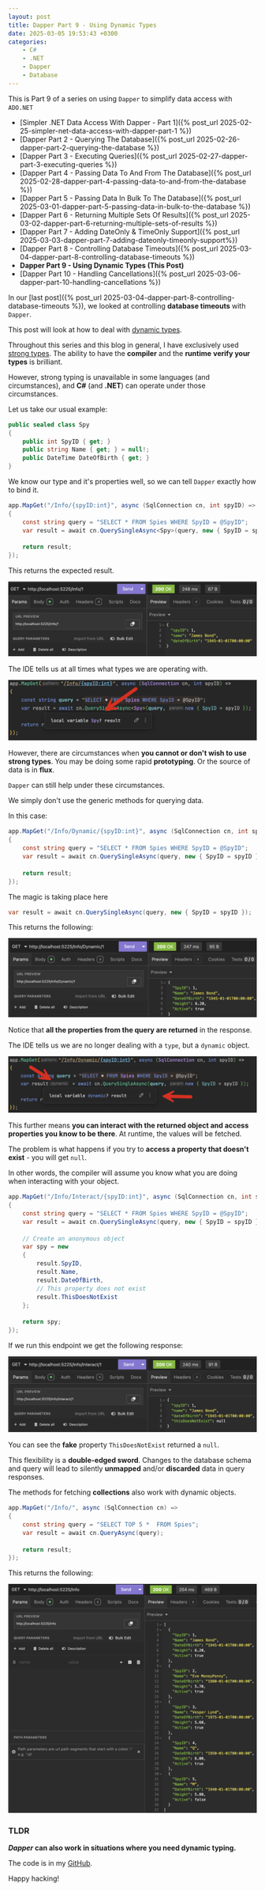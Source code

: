 ```yaml
---
layout: post
title: Dapper Part 9 - Using Dynamic Types
date: 2025-03-05 19:53:43 +0300
categories:
    - C#
    - .NET
    - Dapper
    - Database
---
```


This is Part 9 of a series on using `Dapper` to simplify data access with `ADO.NET`

* [Simpler .NET Data Access With Dapper - Part 1]({% post_url 2025-02-25-simpler-net-data-access-with-dapper-part-1 %})
* [Dapper Part 2 - Querying The Database]({% post_url 2025-02-26-dapper-part-2-querying-the-database %})
* [Dapper Part 3 - Executing Queries]({% post_url 2025-02-27-dapper-part-3-executing-queries %})
* [Dapper Part 4 - Passing Data To And From The Database]({% post_url 2025-02-28-dapper-part-4-passing-data-to-and-from-the-database %})
* [Dapper Part 5 - Passing Data In Bulk To The Database]({% post_url 2025-03-01-dapper-part-5-passing-data-in-bulk-to-the-database %})
* [Dapper Part 6 - Returning Multiple Sets Of Results]({% post_url 2025-03-02-dapper-part-6-returning-multiple-sets-of-results %})
* [Dapper Part 7 - Adding DateOnly & TimeOnly Support]({% post_url 2025-03-03-dapper-part-7-adding-dateonly-timeonly-support%})
* [Dapper Part 8 - Controlling Database Timeouts]({% post_url 2025-03-04-dapper-part-8-controlling-database-timeouts %})
* **Dapper Part 9 - Using Dynamic Types (This Post)**
* [Dapper Part 10 - Handling Cancellations]({% post_url 2025-03-06-dapper-part-10-handling-cancellations %})

In our [last post]({% post_url 2025-03-04-dapper-part-8-controlling-database-timeouts %}), we looked at controlling **database timeouts** with `Dapper`.

This post will look at how to deal with [dynamic types](https://learn.microsoft.com/en-us/dotnet/csharp/advanced-topics/interop/using-type-dynamic).

Throughout this series and this blog in general, I have exclusively used [strong types](https://en.wikipedia.org/wiki/Strong_and_weak_typing). The ability to have the **compiler** and the **runtime** **verify your types** is brilliant. 

However, strong typing is unavailable in some languages (and circumstances), and **C#** (and **.NET**) can operate under those circumstances.

Let us take our usual example:

```c#
public sealed class Spy
{
    public int SpyID { get; }
    public string Name { get; } = null!;
    public DateTime DateOfBirth { get; }
}
```

We know our type and it's properties well, so we can tell `Dapper` exactly how to bind it.

```c#
app.MapGet("/Info/{spyID:int}", async (SqlConnection cn, int spyID) =>
{
    const string query = "SELECT * FROM Spies WHERE SpyID = @SpyID";
    var result = await cn.QuerySingleAsync<Spy>(query, new { SpyID = spyID });

    return result;
});
```

This returns the expected result.

![Dapper9Typed](../images/2025/03/Dapper9Typed.png)

The IDE tells us at all times what types we are operating with.

![IntellisenseTyped](../images/2025/03/IntellisenseTyped.png)

However, there are circumstances when **you cannot or don't wish to use strong types**. You may be doing some rapid **prototyping**. Or the source of data is in **flux**.

`Dapper` can still help under these circumstances.

We simply don't use the generic methods for querying data.

In this case:

```c#
app.MapGet("/Info/Dynamic/{spyID:int}", async (SqlConnection cn, int spyID) =>
{
    const string query = "SELECT * FROM Spies WHERE SpyID = @SpyID";
    var result = await cn.QuerySingleAsync(query, new { SpyID = spyID });

    return result;
});
```

The magic is taking place here

```c#
var result = await cn.QuerySingleAsync(query, new { SpyID = spyID });
```

This returns the following:

![DynamicResponse](../images/2025/03/DynamicResponse.png)

Notice that **all the properties from the query are returned** in the response.

The IDE tells us we are no longer dealing with a `type`, but a `dynamic` object.

![IDEDynamic](../images/2025/03/IDEDynamic.png)

This further means **you can interact with the returned object and access properties you know to be there**. At runtime, the values will be fetched.

The problem is what happens if you try to **access a property that doesn't exist** - you will get `null`.

In other words, the compiler will assume you know what you are doing when interacting with your object.

```c#
app.MapGet("/Info/Interact/{spyID:int}", async (SqlConnection cn, int spyID) =>
{
    const string query = "SELECT * FROM Spies WHERE SpyID = @SpyID";
    var result = await cn.QuerySingleAsync(query, new { SpyID = spyID });

    // Create an anonymous object
    var spy = new
    {
        result.SpyID,
        result.Name,
        result.DateOfBirth,
        // This property does not exist
        result.ThisDoesNotExist
    };
    
    return spy;
});
```

If we run this endpoint we get the following response:

![DynamicMappedResponse](../images/2025/03/DynamicMappedResponse.png)

You can see the **fake** property `ThisDoesNotExist` returned a `null`.

This flexibility is a **double-edged sword**. Changes to the database schema and query will lead to silently **unmapped** and/or **discarded** data in query responses.

The methods for fetching **collections** also work with dynamic objects.

```c#
app.MapGet("/Info/", async (SqlConnection cn) =>
{
    const string query = "SELECT TOP 5 *  FROM Spies";
    var result = await cn.QueryAsync(query);

    return result;
});
```

This returns the following:

![DynamicCollections](../images/2025/03/DynamicCollections.png)

### **TLDR**

***Dapper* can also work in situations where you need dynamic typing.**

The code is in my [GitHub](https://github.com/conradakunga/BlogCode/tree/master/2025-03-05%20-%20Dapper%20Part%209).

Happy hacking!
